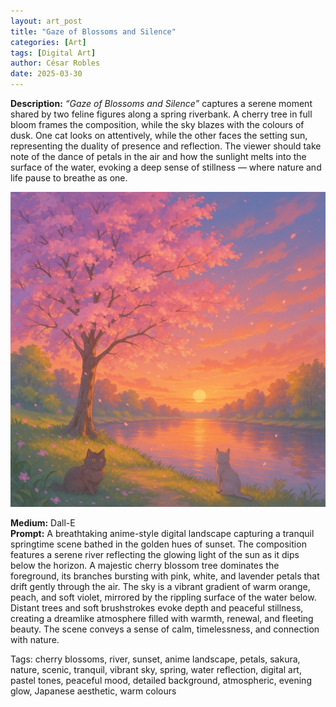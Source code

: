 ```yaml
---
layout: art_post
title: "Gaze of Blossoms and Silence"
categories: [Art]
tags: [Digital Art]
author: César Robles
date: 2025-03-30
---
```

**Description:** *“Gaze of Blossoms and Silence”* captures a serene moment shared by two feline figures along a spring riverbank. A cherry tree in full bloom frames the composition, while the sky blazes with the colours of dusk. One cat looks on attentively, while the other faces the setting sun, representing the duality of presence and reflection. The viewer should take note of the dance of petals in the air and how the sunlight melts into the surface of the water, evoking a deep sense of stillness — where nature and life pause to breathe as one.

![Gaze of Blossoms and Silence](/imag/digital_art/gaze_of_blossoms_and_silence.png)

**Medium:** Dall-E\
**Prompt:** A breathtaking anime-style digital landscape capturing a tranquil springtime scene bathed in the golden hues of sunset. The composition features a serene river reflecting the glowing light of the sun as it dips below the horizon. A majestic cherry blossom tree dominates the foreground, its branches bursting with pink, white, and lavender petals that drift gently through the air. The sky is a vibrant gradient of warm orange, peach, and soft violet, mirrored by the rippling surface of the water below. Distant trees and soft brushstrokes evoke depth and peaceful stillness, creating a dreamlike atmosphere filled with warmth, renewal, and fleeting beauty. The scene conveys a sense of calm, timelessness, and connection with nature.

Tags: cherry blossoms, river, sunset, anime landscape, petals, sakura, nature, scenic, tranquil, vibrant sky, spring, water reflection, digital art, pastel tones, peaceful mood, detailed background, atmospheric, evening glow, Japanese aesthetic, warm colours
